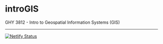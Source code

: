 # introGIS
GHY 3812 - Intro to Geospatial Information Systems (GIS)




***
[![Netlify Status](https://api.netlify.com/api/v1/badges/92ae9d6d-b2f1-4d6a-a8e7-be1292177940/deploy-status)](https://app.netlify.com/sites/introgis/deploys)